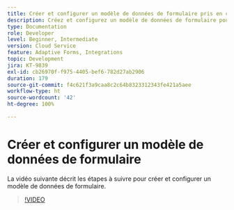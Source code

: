 ```yaml
---
title: Créer et configurer un modèle de données de formulaire pris en charge par Dynamics
description: Créez et configurez un modèle de données de formulaire pour interagir avec les entités dans Microsoft Dynamics.
type: Documentation
role: Developer
level: Beginner, Intermediate
version: Cloud Service
feature: Adaptive Forms, Integrations
topic: Development
jira: KT-9839
exl-id: cb26970f-f975-4405-bef6-782d27ab2906
duration: 179
source-git-commit: f4c621f3a9caa8c2c64b8323312343fe421a5aee
workflow-type: ht
source-wordcount: '42'
ht-degree: 100%

---
```


# Créer et configurer un modèle de données de formulaire


La vidéo suivante décrit les étapes à suivre pour créer et configurer un modèle de données de formulaire.

>[!VIDEO](https://video.tv.adobe.com/v/340790?quality=12&learn=on)
